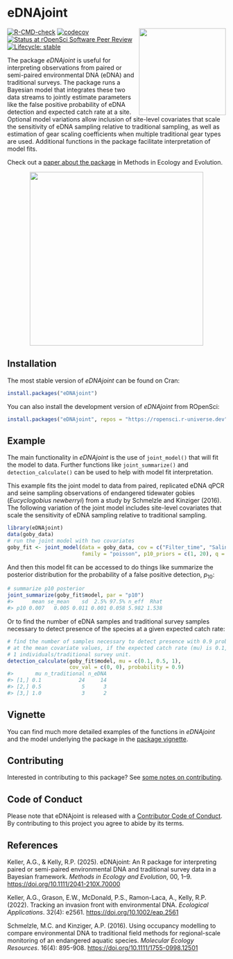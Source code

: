 
<!-- README.md is generated from README.Rmd. Please edit that file -->

# eDNAjoint

<img src="man/figures/logo.png" align="right" height="200" style="float:right; height:200px;" dpi="700"/>

<!-- badges: start -->

[![R-CMD-check](https://github.com/ropensci/eDNAjoint/actions/workflows/R-CMD-check.yaml/badge.svg)](https://github.com/ropensci/eDNAjoint/actions/workflows/R-CMD-check.yaml)
[![codecov](https://codecov.io/gh/ropensci/eDNAjoint/graph/badge.svg?token=AEVR9NSQ9Z)](https://codecov.io/gh/ropensci/eDNAjoint)
[![Status at rOpenSci Software Peer
Review](https://badges.ropensci.org/642_status.svg)](https://github.com/ropensci/software-review/issues/642)
[![Lifecycle:
stable](https://img.shields.io/badge/lifecycle-stable-green.svg)](https://lifecycle.r-lib.org/articles/stages.html#stable)

<!-- badges: end -->

The package *eDNAjoint* is useful for interpreting observations from
paired or semi-paired environmental DNA (eDNA) and traditional surveys.
The package runs a Bayesian model that integrates these two data streams
to jointly estimate parameters like the false positive probability of
eDNA detection and expected catch rate at a site. Optional model
variations allow inclusion of site-level covariates that scale the
sensitivity of eDNA sampling relative to traditional sampling, as well
as estimation of gear scaling coefficients when multiple traditional
gear types are used. Additional functions in the package facilitate
interpretation of model fits.

Check out a [paper about the
package](https://doi.org/10.1111/2041-210X.70000) in Methods in Ecology
and Evolution.

<div style="text-align: center;">

<img src="man/figures/basic_diagram_final-01.png" style="height:400px;" dpi="700"/>

</div>

## Installation

The most stable version of *eDNAjoint* can be found on Cran:

``` r
install.packages("eDNAjoint")
```

You can also install the development version of *eDNAjoint* from
ROpenSci:

``` r
install.packages("eDNAjoint", repos = "https://ropensci.r-universe.dev")
```

## Example

The main functionality in *eDNAjoint* is the use of `joint_model()` that
will fit the model to data. Further functions like `joint_summarize()`
and `detection_calculate()` can be used to help with model fit
interpretation.

This example fits the joint model to data from paired, replicated eDNA
qPCR and seine sampling observations of endangered tidewater gobies
(*Eucyclogobius newberryi*) from a study by Schmelzle and Kinziger
(2016). The following variation of the joint model includes site-level
covariates that scale the sensitivity of eDNA sampling relative to
traditional sampling.

``` r
library(eDNAjoint)
data(goby_data)
# run the joint model with two covariates
goby_fit <- joint_model(data = goby_data, cov = c("Filter_time", "Salinity"), 
                        family = "poisson", p10_priors = c(1, 20), q = FALSE)
```

And then this model fit can be accessed to do things like summarize the
posterior distribution for the probability of a false positive
detection, $p_{10}$:

``` r
# summarize p10 posterior
joint_summarize(goby_fit$model, par = "p10")
#>      mean se_mean    sd  2.5% 97.5% n_eff  Rhat
#> p10 0.007   0.005 0.011 0.001 0.058 5.982 1.538
```

Or to find the number of eDNA samples and traditional survey samples
necessary to detect presence of the species at a given expected catch
rate:

``` r
# find the number of samples necessary to detect presence with 0.9 probability 
# at the mean covariate values, if the expected catch rate (mu) is 0.1, 0.5, or 
# 1 individuals/traditional survey unit.
detection_calculate(goby_fit$model, mu = c(0.1, 0.5, 1), 
                    cov_val = c(0, 0), probability = 0.9)
#>       mu n_traditional n_eDNA
#> [1,] 0.1            24     14
#> [2,] 0.5             5      3
#> [3,] 1.0             3      2
```

## Vignette

You can find much more detailed examples of the functions in *eDNAjoint*
and the model underlying the package in the [package
vignette](https://ednajoint.netlify.app/).

## Contributing

Interested in contributing to this package? See [some notes on
contributing](https://github.com/ropensci/eDNAjoint/blob/master/CONTRIBUTING.md).

## Code of Conduct

Please note that eDNAjoint is released with a [Contributor Code of
Conduct](https://ropensci.org/code-of-conduct/). By contributing to this
project you agree to abide by its terms.

## References

Keller, A.G., & Kelly, R.P. (2025). eDNAjoint: An R package for
interpreting paired or semi-paired environmental DNA and traditional
survey data in a Bayesian framework. *Methods in Ecology and Evolution*,
00, 1–9. <https://doi.org/10.1111/2041-210X.70000>

Keller, A.G., Grason, E.W., McDonald, P.S., Ramon-Laca, A., Kelly, R.P.
(2022). Tracking an invasion front with environmental DNA. *Ecological
Applications*. 32(4): e2561. <https://doi.org/10.1002/eap.2561>

Schmelzle, M.C. and Kinziger, A.P. (2016). Using occupancy modelling to
compare environmental DNA to traditional field methods for
regional-scale monitoring of an endangered aquatic species. *Molecular
Ecology Resources*. 16(4): 895-908.
<https://doi.org/10.1111/1755-0998.12501>
